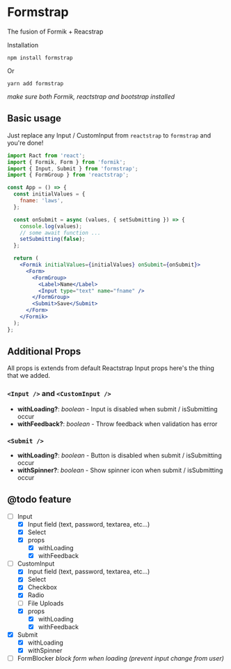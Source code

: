 # Formstrap

The fusion of Formik + Reacstrap

Installation

```
npm install formstrap
```

Or

```
yarn add formstrap
```

_make sure both Formik, reactstrap and bootstrap installed_

## Basic usage

Just replace any Input / CustomInput from `reactstrap` to `formstrap` and you're done!

```jsx
import Ract from 'react';
import { Formik, Form } from 'formik';
import { Input, Submit } from 'formstrap';
import { FormGroup } from 'reactstrap';

const App = () => {
  const initialValues = {
    fname: 'laws',
  };

  const onSubmit = async (values, { setSubmitting }) => {
    console.log(values);
    // some await function ...
    setSubmitting(false);
  };

  return (
    <Formik initialValues={initialValues} onSubmit={onSubmit}>
      <Form>
        <FormGroup>
          <Label>Name</Label>
          <Input type="text" name="fname" />
        </FormGroup>
        <Submit>Save</Submit>
      </Form>
    </Formik>
  );
};
```

## Additional Props

All props is extends from default Reactstrap Input props here's the thing that we added.

### `<Input />` and `<CustomInput />`

- **withLoading?**: _boolean_ - Input is disabled when submit / isSubmitting occur
- **withFeedback?**: _boolean_ - Throw feedback when validation has error

### `<Submit />`

- **withLoading?**: _boolean_ - Button is disabled when submit / isSubmitting occur
- **withSpinner?**: _boolean_ - Show spinner icon when submit / isSubmitting occur

## @todo feature

- [ ] Input
  - [x] Input field (text, password, textarea, etc...)
  - [x] Select
  - [x] props
    - [x] withLoading
    - [x] withFeedback
- [ ] CustomInput
  - [x] Input field (text, password, textarea, etc...)
  - [x] Select
  - [x] Checkbox
  - [x] Radio
  - [ ] File Uploads
  - [x] props
    - [x] withLoading
    - [x] withFeedback
- [x] Submit
  - [x] withLoading
  - [x] withSpinner
- [ ] FormBlocker _block form when loading (prevent input change from user)_
